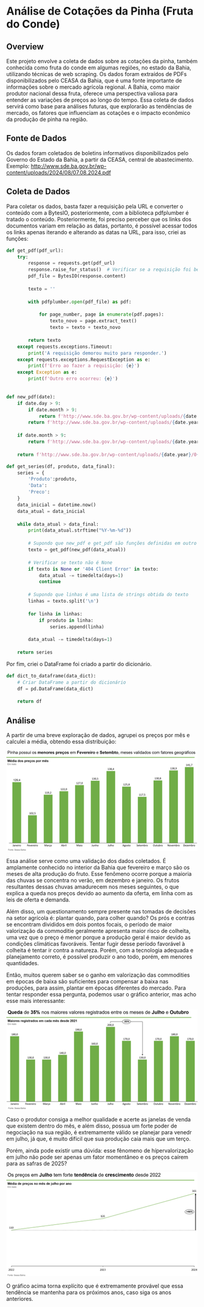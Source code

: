 ﻿# Análise de Cotações da Pinha (Fruta do Conde)

## Overview
Este projeto envolve a coleta de dados sobre as cotações da pinha, também conhecida como fruta do conde em algumas regiões, no estado da Bahia, utilizando técnicas de web scraping. Os dados foram extraídos de PDFs disponibilizados pelo CEASA da Bahia, que é uma fonte importante de informações sobre o mercado agrícola regional. A Bahia, como maior produtor nacional dessa fruta, oferece uma perspectiva valiosa para entender as variações de preços ao longo do tempo. Essa coleta de dados servirá como base para análises futuras, que explorarão as tendências de mercado, os fatores que influenciam as cotações e o impacto econômico da produção de pinha na região.

## Fonte de Dados
Os dados foram coletados de boletins informativos disponibilizados pelo Governo do Estado da Bahia, a partir da CEASA, central de abastecimento.
Exemplo: http://www.sde.ba.gov.br/wp-content/uploads/2024/08/07.08.2024.pdf

## Coleta de Dados
Para coletar os dados, basta fazer a requisição pela URL e converter o conteúdo com a BytesIO, posteriormente, com a biblioteca pdfplumber é tratado o conteúdo.
Posteriormente, foi preciso perceber que os links dos documentos variam em relação as datas, portanto, é possível acessar todos os links apenas iterando e alterando as datas na URL, para isso, criei as funções:
```python
def get_pdf(pdf_url):
    try:
        response = requests.get(pdf_url)
        response.raise_for_status()  # Verificar se a requisição foi bem-sucedida
        pdf_file = BytesIO(response.content)
        
        texto = ''
    
        with pdfplumber.open(pdf_file) as pdf:

            for page_number, page in enumerate(pdf.pages):
                texto_novo = page.extract_text()
                texto = texto + texto_novo
                
        return texto
    except requests.exceptions.Timeout:
        print('A requisição demorou muito para responder.')
    except requests.exceptions.RequestException as e:
        print(f'Erro ao fazer a requisição: {e}')
    except Exception as e:
        print(f'Outro erro ocorreu: {e}')
```

```python

def new_pdf(date):
    if date.day > 9:
        if date.month > 9:
            return f'http://www.sde.ba.gov.br/wp-content/uploads/{date.year}/{date.month}/{date.day}.{date.month}.{date.year}.pdf'
        return f'http://www.sde.ba.gov.br/wp-content/uploads/{date.year}/0{date.month}/{date.day}.0{date.month}.{date.year}.pdf'
    
    if date.month > 9:
        return f'http://www.sde.ba.gov.br/wp-content/uploads/{date.year}/{date.month}/0{date.day}.{date.month}.{date.year}.pdf'
    
    return f'http://www.sde.ba.gov.br/wp-content/uploads/{date.year}/0{date.month}/0{date.day}.0{date.month}.{date.year}.pdf'

```
```python
def get_series(df, produto, data_final):
    series = {
        'Produto':produto,
        'Data':
        'Preco':
    }
    data_inicial = datetime.now()
    data_atual = data_inicial
    
    while data_atual > data_final:
        print(data_atual.strftime("%Y-%m-%d"))
        
        # Supondo que new_pdf e get_pdf são funções definidas em outro lugar
        texto = get_pdf(new_pdf(data_atual))
        
        # Verificar se texto não é None
        if texto is None or '404 Client Error' in texto:
            data_atual -= timedelta(days=1)
            continue
        
        # Supondo que linhas é uma lista de strings obtida do texto
        linhas = texto.split('\n')
        
        for linha in linhas:
            if produto in linha:
                series.append(linha)
        
        data_atual -= timedelta(days=1)
    
    return series
```

Por fim, criei o DataFrame foi criado a partir do dicionário.

```python
def dict_to_dataframe(data_dict):
    # Criar DataFrame a partir do dicionário
    df = pd.DataFrame(data_dict)
    
    return df
```

## Análise

A partir de uma breve exploração de dados, agrupei os preços por mês e calculei a média, obtendo essa distribuição:

![medias](medias.png)

Essa análise serve como uma validação dos dados coletados. É amplamente conhecido no interior da Bahia que fevereiro e março são os meses de alta produção do fruto. Esse fenômeno ocorre porque a maioria das chuvas se concentra no verão, em dezembro e janeiro. Os frutos resultantes dessas chuvas amadurecem nos meses seguintes, o que explica a queda nos preços devido ao aumento da oferta, em linha com as leis de oferta e demanda.

Além disso, um questionamento sempre presente nas tomadas de decisões na setor agrícola é: plantar quando, para colher quando? Os prós e contras se encontram divididos em dois pontos focais, o período de maior valorização da commoditie geralmente apresenta maior risco de colheita, uma vez que o preço é menor porque a produção geral é maior devido as condições climáticas favoráveis. Tentar fugir desse período favorável à colheita é tentar ir contra a natureza. Porém, com a tecnologia adequada e planejamento  correto, é possível produzir o ano todo, porém, em menores quantidades. 

Então, muitos querem saber se o ganho em valorização das commodities em épocas de baixa são suficientes para compensar a baixa nas produções, para assim, plantar em épocas diferentes do mercado. Para tentar responder essa pergunta, podemos usar o gráfico anterior, mas acho esse mais interessante:

![maximas](maximas.png)

Caso o produtor consiga a melhor qualidade e acerte as janelas de venda que existem dentro do mês, e além disso, possua um forte poder de negociação na sua região, é extremamente válido se planejar para venedr em julho, já que, é muito difícil que sua produção caia mais que um terço. 

Porém, ainda pode existir uma dúvida: esse fênomeno de hípervalorização em julho não pode ser apenas um fator momentâneo e os preços caírem para as safras de 2025?

![tendencia](tendencia.png)

O gráfico acima torna explícito que é extremamente provável que essa tendência se mantenha para os próximos anos, caso siga os anos anteriores.

